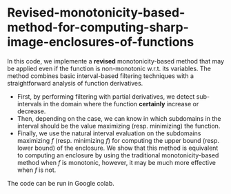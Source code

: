 # Revised-monotonicity-based-method-for-computing-sharp-image-enclosures-of-functions

In this code, we implemente a **revised** monotonicity-based method that may be applied even if the function is non-monotonic w.r.t. its variables. The method combines basic interval-based filtering techniques with a straightforward analysis of function derivatives. 

- First, by performing filtering with partial derivatives, we detect sub-intervals in the domain where the function **certainly** increase or decrease. 
- Then, depending on the case, we can know in which subdomains in the interval should be the value maximizing (resp. minimizing) the function. 
- Finally, we use the natural interval evaluation on the subdomains maximizing $f$ (resp. minimizing $f$) for computing the upper bound (resp. lower bound) of the enclosure. We show that this method is equivalent to computing an enclosure by using the traditional monotonicity-based method when $f$ is monotonic, however, it may be much more effective when $f$ is not.

The code can be run in Google colab.
